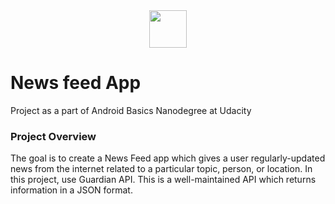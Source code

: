 <div align="center">
  <img height="60" src="https://user-images.githubusercontent.com/85709371/155841695-35896fb3-ee67-4ad6-9a7b-9a27826bb216.png">
</div>

# News feed App
Project as a part of Android Basics Nanodegree at Udacity

### Project Overview
The goal is to create a News Feed app which gives a user regularly-updated news from the internet related to a particular topic, person, or location. In this project, use Guardian API. This is a well-maintained API which returns information in a JSON format.
